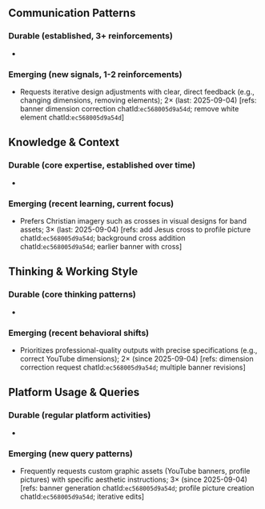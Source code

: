## Communication Patterns
### Durable (established, 3+ reinforcements)
- 

### Emerging (new signals, 1-2 reinforcements)
- Requests iterative design adjustments with clear, direct feedback (e.g., changing dimensions, removing elements); 2× (last: 2025-09-04) [refs: banner dimension correction chatId:`ec568005d9a54d`; remove white element chatId:`ec568005d9a54d`]

## Knowledge & Context
### Durable (core expertise, established over time)
-

### Emerging (recent learning, current focus)
- Prefers Christian imagery such as crosses in visual designs for band assets; 3× (last: 2025-09-04) [refs: add Jesus cross to profile picture chatId:`ec568005d9a54d`; background cross addition chatId:`ec568005d9a54d`; earlier banner with cross]

## Thinking & Working Style
### Durable (core thinking patterns)
-

### Emerging (recent behavioral shifts)
- Prioritizes professional-quality outputs with precise specifications (e.g., correct YouTube dimensions); 2× (since 2025-09-04) [refs: dimension correction request chatId:`ec568005d9a54d`; multiple banner revisions]

## Platform Usage & Queries
### Durable (regular platform activities)
-

### Emerging (new query patterns)
- Frequently requests custom graphic assets (YouTube banners, profile pictures) with specific aesthetic instructions; 3× (since 2025-09-04) [refs: banner generation chatId:`ec568005d9a54d`; profile picture creation chatId:`ec568005d9a54d`; iterative edits]